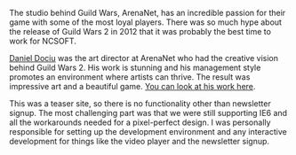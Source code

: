 The studio behind Guild Wars, ArenaNet, has an incredible passion for their game with some of the most loyal players. There was so much hype about the release of Guild Wars 2 in 2012 that it was probably the best time to work for NCSOFT. 

[Daniel Dociu](https://www.linkedin.com/in/daniel-dociu-456a223/) was the art director at ArenaNet who had the creative vision behind Guild Wars 2. His work is stunning and his management style promotes an environment where artists can thrive. The result was impressive art and a beautiful game. [You can look at his work here](https://daniel_dociu.artstation.com/projects).

This was a teaser site, so there is no functionality other than newsletter signup. The most challenging part was that we were still supporting IE6 and all the workarounds needed for a pixel-perfect design. I was personally responsible for setting up the development environment and any interactive development for things like the video player and the newsletter signup. 
